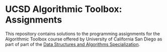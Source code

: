 # UCSD Algorithmic Toolbox: Assignments

This repository contains solutions to the programming assignments for the Algorithmic Toolbox course offered by University of California San Diego as part of part of the [Data Structures and Algorithms Specialization](https://www.coursera.org/specializations/data-structures-algorithms).
